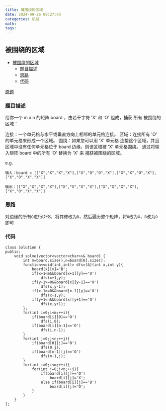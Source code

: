```yaml
---
title: 被围绕的区域
date: 2024-09-26 09:27:43
categories: 机试
math:
tags:
---
```

## 被围绕的区域

<!-- TOC -->

- [被围绕的区域](#被围绕的区域)
    - [题目描述](#题目描述)
    - [思路](#思路)
    - [代码](#代码)

<!-- /TOC -->

[原题](https://leetcode.cn/problems/surrounded-regions/description)


### 题目描述
给你一个 m x n 的矩阵 board ，由若干字符 'X' 和 'O' 组成，捕获 所有 被围绕的区域：

连接：一个单元格与水平或垂直方向上相邻的单元格连接。
区域：连接所有 'O' 的单元格来形成一个区域。
围绕：如果您可以用 'X' 单元格 连接这个区域，并且区域中没有任何单元格位于 board 边缘，则该区域被 'X' 单元格围绕。
通过将输入矩阵 board 中的所有 'O' 替换为 'X' 来 捕获被围绕的区域。

e.g.
```
输入：board = [["X","X","X","X"],["X","O","O","X"],["X","X","O","X"],["X","O","X","X"]]

输出：[["X","X","X","X"],["X","X","X","X"],["X","X","X","X"],["X","O","X","X"]]
```
### 思路
对边缘的所有`O`进行DFS，将其修改为`B`，然后遍历整个矩阵，将`O`改为`X`，`B`改为`O`即可
### 代码
```
class Solution {
public:
    void solve(vector<vector<char>>& board) {
        int m=board.size(),n=board[0].size();
        function<void(int,int)> dfs=[&](int x,int y){
            board[x][y]='B';
            if(x+1<m&&board[x+1][y]=='O')
                dfs(x+1,y);
            if(y-1>=0&&board[x][y-1]=='O')
                dfs(x,y-1);
            if(x-1>=0&&board[x-1][y]=='O')
                dfs(x-1,y);
            if(y+1<n&&board[x][y+1]=='O')
                dfs(x,y+1);
        };
        for(int i=0;i<m;++i){
            if(board[i][0]=='O')
                dfs(i,0);
            if(board[i][n-1]=='O')
                dfs(i,n-1);
        }
        for(int j=0;j<n;++j){
            if(board[0][j]=='O')
                dfs(0,j);
            if(board[m-1][j]=='O')
                dfs(m-1,j);
        }
        for(int i=0;i<m;++i){
            for(int j=0;j<n;++j){
                if(board[i][j]=='O')
                    board[i][j]='X';
                else if(board[i][j]=='B')
                    board[i][j]='O';
            }
        }
    }
};
```
